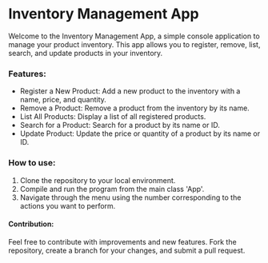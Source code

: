 # Inventory Management App

Welcome to the Inventory Management App, a simple console application to manage your product inventory. This app allows you to register, remove, list, search, and update products in your inventory.

### Features:
- Register a New Product: Add a new product to the inventory with a name, price, and quantity.
- Remove a Product: Remove a product from the inventory by its name.
- List All Products: Display a list of all registered products.
- Search for a Product: Search for a product by its name or ID.
- Update Product: Update the price or quantity of a product by its name or ID.

### How to use:

1. Clone the repository to your local environment.
2. Compile and run the program from the main class 'App'.
3. Navigate through the menu using the number corresponding to the actions you want to perform.

#### Contribution: 
Feel free to contribute with improvements and new features. Fork the repository, create a branch for your changes, and submit a pull request.
